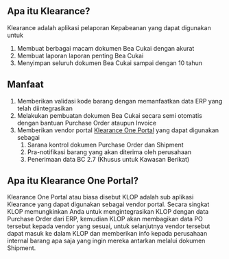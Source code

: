 ## Apa itu Klearance?
Klearance adalah aplikasi pelaporan Kepabeanan yang dapat digunakan untuk
1. Membuat berbagai macam dokumen Bea Cukai dengan akurat
2. Membuat laporan laporan penting Bea Cukai
3. Menyimpan seluruh dokumen Bea Cukai sampai dengan 10 tahun

## Manfaat
1. Memberikan validasi kode barang dengan memanfaatkan data ERP yang telah diintegrasikan
2. Melakukan pembuatan dokumen Bea Cukai secara semi otomatis dengan bantuan Purchase Order ataupun Invoice
3. Memberikan vendor portal [Klearance One Portal](#apa-itu-klearance-one-portal) yang dapat digunakan sebagai 
   1. Sarana kontrol dokumen Purchase Order dan Shipment
   2. Pra-notifikasi barang yang akan diterima oleh perusahaan
   3. Penerimaan data BC 2.7 (Khusus untuk Kawasan Berikat)

## Apa itu Klearance One Portal?
Klearance One Portal atau biasa disebut KLOP adalah sub aplikasi Klearance yang dapat digunakan sebagai vendor portal. Secara singkat KLOP memungkinkan Anda untuk mengintegrasikan KLOP dengan data Purchase Order dari ERP, kemudian KLOP akan membagikan data PO tersebut kepada vendor yang sesuai, untuk selanjutnya vendor tersebut dapat masuk ke dalam KLOP dan memberikan info kepada perusahaan internal barang apa saja yang ingin mereka antarkan melalui dokumen Shipment.
